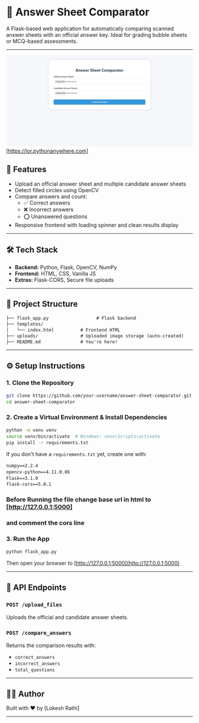 # 📝 Answer Sheet Comparator

A Flask-based web application for automatically comparing scanned answer sheets with an official answer key. Ideal for grading bubble sheets or MCQ-based assessments.

---

![Screenshot of the working app](ScreenShot.jpeg)
[https://lor.pythonanywhere.com]

## 🚀 Features

- Upload an official answer sheet and multiple candidate answer sheets
- Detect filled circles using OpenCV
- Compare answers and count:
  - ✅ Correct answers
  - ❌ Incorrect answers
  - ⭕ Unanswered questions
- Responsive frontend with loading spinner and clean results display

---

## 🛠️ Tech Stack

- **Backend:** Python, Flask, OpenCV, NumPy
- **Frontend:** HTML, CSS, Vanilla JS
- **Extras:** Flask-CORS, Secure file uploads

---

## 📂 Project Structure

```
├── flask_app.py                  # Flask backend
├── templates/
│   └── index.html          # Frontend HTML
├── uploads/                # Uploaded image storage (auto-created)
├── README.md               # You're here!
```

---

## ⚙️ Setup Instructions

### 1. Clone the Repository

```bash
git clone https://github.com/your-username/answer-sheet-comparator.git
cd answer-sheet-comparator
```

### 2. Create a Virtual Environment & Install Dependencies

```bash
python -m venv venv
source venv/bin/activate  # Windows: venv\Scripts\activate
pip install -r requirements.txt
```

If you don't have a `requirements.txt` yet, create one with:

```txt
numpy==2.2.4
opencv-python==4.11.0.86
Flask==3.1.0
flask-cors==5.0.1
```

### Before Running the file change base url in html to [http://127.0.0.1:5000]

### and comment the cors line

### 3. Run the App

```bash
python flask_app.py
```

Then open your browser to [http://127.0.0.1:5000](http://127.0.0.1:5000)

---

## 🧪 API Endpoints

### `POST /upload_files`

Uploads the official and candidate answer sheets.

### `POST /compare_answers`

Returns the comparison results with:

- `correct_answers`
- `incorrect_answers`
- `total_questions`

---





## 🧑‍💻 Author

Built with ❤️ by [Lokesh Rathi]

---


